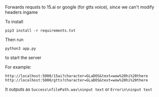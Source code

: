Forwards requsts to 15.ai or google (for gtts voice), since we can't modify headers ingame

To install
```
pip3 install -r requirements.txt
```
Then run
```
python3 app.py
```
to start the server

For example:

```
http://localhost:5000/15ai?character=GLaDOS&text=wow%20hi%20there
http://localhost:5000/gtts?character=GLaDOS&text=wow%20hi%20there
```

It outputs as `Success\nfilePath.wav\ninput text` or `Error\n\ninput text`
